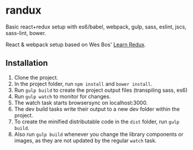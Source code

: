 # randux
Basic react+redux setup with es6/babel, webpack, gulp, sass, eslint, jscs, sass-lint, bower.

React & webpack setup based on Wes Bos' [Learn Redux](https://learnredux.com).

## Installation
1. Clone the project.
2. In the project folder, run `npm install` and `bower install`.
3. Run `gulp build` to create the project output files (transpiling sass, es6)
6. Run `gulp watch` to monitor for changes.
5. The watch task starts browsersync on localhost:3000.
6. The dev build tasks write their output to a new dev folder within the project.
4. To create the minified distributable code in the `dist` folder, run `gulp build`.
6. Also run `gulp build` whenever you change the library components or images, as they are not updated by the regular `watch` task.
